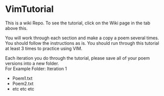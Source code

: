 # VimTutorial

This is a wiki Repo.  To see the tutorial, click on the Wiki page in the tab above this.

You will work through each section and make a copy a poem several times.  You should follow the instructions as is. You should run through this tutorial at least 3 times to practice using VIM.  



Each iteration you do through the tutorial, please save all of your poem versions into a new folder.
<br>
For Example
Folder:  Iteration 1
 - Poem1.txt
 - Poem2.txt
 - etc etc etc
